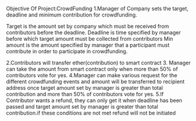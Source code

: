 
Objective Of Project:CrowdFunding
1.Manager of Company sets the target, deadline and minimum contribution for crowdfunding.

Target is the amount set by company which must be received from contributors before the deadline.
Deadline is time specified by manager before which target amount must be collected from contributors
Min amount is the amount specified by manager that a participant must contribute in order to participate in crowdfunding.

2.Contributors will transfer ether(contribution) to smart contract 
3. Manager can take the amount from smart contract only when more than 50% of contributors vote for yes.
4.Manager can make various request for the different crowdfunding events and amount will be transferred to recipient address once target amount set by manager is greater than total contribution and more than 50% of contributors vote for yes.
5.If Contributor wants a refund, they can only get it when deadline has been passed and target amount set by manager is greater than total contribution.if these conditions are not met refund will not be initiated




